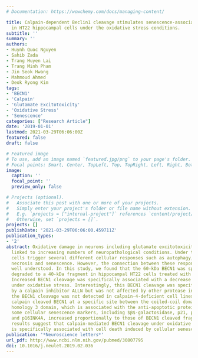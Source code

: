 ```yaml
---
# Documentation: https://wowchemy.com/docs/managing-content/

title: Calpain-dependent Beclin1 cleavage stimulates senescence-associated cell death
  in HT22 hippocampal cells under the oxidative stress conditions.
subtitle: ''
summary: ''
authors:
- Huynh Quoc Nguyen
- Sahib Zada
- Trang Huyen Lai
- Trang Minh Pham
- Jin Seok Hwang
- Mahmoud Ahmed
- Deok Ryong Kim
tags:
- 'BECN1'
- 'Calpain'
- 'Glutamate Excitotoxicity'
- 'Oxidative Stress'
- 'Senescence'
categories: ["Research Article"]
date: '2019-01-01'
lastmod: 2021-03-29T06:06:00Z
featured: false
draft: false

# Featured image
# To use, add an image named `featured.jpg/png` to your page's folder.
# Focal points: Smart, Center, TopLeft, Top, TopRight, Left, Right, BottomLeft, Bottom, BottomRight.
image:
  caption: ''
  focal_point: ''
  preview_only: false

# Projects (optional).
#   Associate this post with one or more of your projects.
#   Simply enter your project's folder or file name without extension.
#   E.g. `projects = ["internal-project"]` references `content/project/deep-learning/index.md`.
#   Otherwise, set `projects = []`.
projects: []
publishDate: '2021-03-29T06:06:00.459711Z'
publication_types:
- '2'
abstract: Oxidative damage in neurons including glutamate excitotoxicity has been
  linked to increasing numbers of neuropathological conditions. Under these conditions,
  cells trigger several different cellular responses such as autophagy, apoptosis,
  necrosis and senescence. However, the connection between these responses is not
  well understood. In this study, we found that the 60-kDa BECN1 was specifically
  degraded to a 40-kDa fragment in hippocampal HT22 cells treated with 5 mM glutamate.
  Increased BECN1 cleavage was specifically associated with a decrease in cell viability
  under oxidative stress. Interestingly, this BECN1 cleavage was specifically inhibited
  by a calpain inhibitor ALLN but was not affected by other protease inhibitors. Also,
  the BECN1 cleavage was not detected in calpain-4-deficient cell lines. Furthermore,
  calpain cleaved BECN1 at a specific site between the coiled-coil domain and Bcl2
  homology 3 domain, which is associated with the anti-apoptotic protein Bcl-2. Moreover,
  some cellular senescence markers, including $β$-galactosidase, p21, p27Kip1, p53
  and p16INK4A, increased proportionally to those of BECN1 cleaved fragments. These
  results suggest that calpain-mediated BECN1 cleavage under oxidative conditions
  is specifically associated with cell death induced by cellular senescence.
publication: '*Neuroscience letters*'
url_pdf: http://www.ncbi.nlm.nih.gov/pubmed/30807795
doi: 10.1016/j.neulet.2019.02.036
---
```


